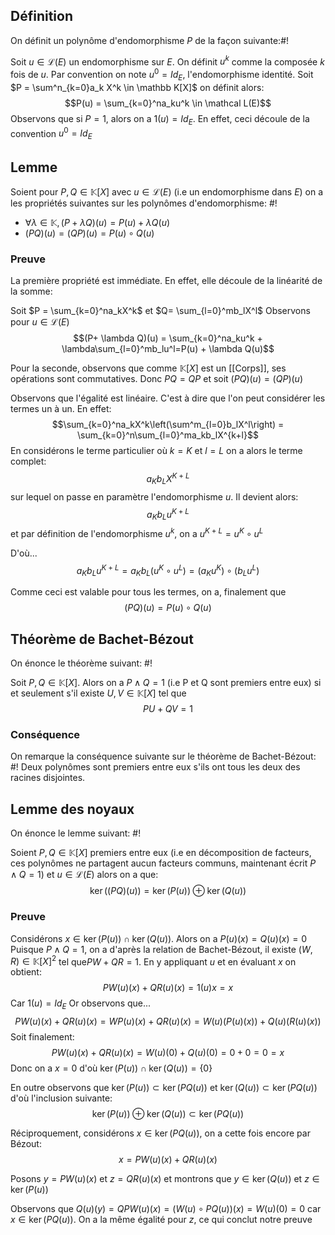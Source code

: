 ## Définition
On définit un polynôme d'endomorphisme $P$ de la façon suivante:#!

Soit $u \in \mathcal L(E)$ un endomorphisme sur $E$. On définit $u^k$ comme la composée $k$ fois de $u$. Par convention on note $u^0 = Id_E$, l'endomorphisme identité.
Soit $P = \sum^n_{k=0}a_k X^k \in \mathbb K[X]$ on définit alors: $$P(u) = \sum_{k=0}^na_ku^k \in \mathcal L(E)$$ Observons que si $P = 1$, alors on a $1(u) = Id_E$. En effet, ceci découle de la convention $u^0 = Id_E$

## Lemme
Soient pour $P, Q \in \mathbb K[X]$ avec $u \in \mathcal L(E)$ (i.e un endomorphisme dans $E$) on a les propriétés suivantes sur les polynômes d'endomorphisme: #!

- $\forall \lambda \in \mathbb K, (P+\lambda Q)(u) = P(u) + \lambda Q(u)$
- $(PQ)(u) = (QP)(u) = P(u) \circ Q (u)$

### Preuve

La première propriété est immédiate. En effet, elle découle de la linéarité de la somme:

Soit $P = \sum_{k=0}^na_kX^k$ et $Q= \sum_{l=0}^mb_lX^l$
Observons pour $u \in \mathcal L(E)$
$$(P+ \lambda Q)(u) = \sum_{k=0}^na_ku^k + \lambda\sum_{l=0}^mb_lu^l=P(u) + \lambda Q(u)$$

Pour la seconde, observons que comme $\mathbb K[X]$ est un [[Corps]], ses opérations sont commutatives. Donc $PQ = QP$ et soit $(PQ)(u) = (QP)(u)$ 

Observons que l'égalité est linéaire. C'est à dire que l'on peut considérer les termes un à un.
En effet:
$$\sum_{k=0}^na_kX^k\left(\sum^m_{l=0}b_lX^l\right) = \sum_{k=0}^n\sum_{l=0}^ma_kb_lX^{k+l}$$
En considérons le terme particulier où $k=K$ et $l=L$ on a alors le terme complet:
$$a_Kb_LX^{K+L}$$ sur lequel on passe en paramètre l'endomorphisme $u$. Il devient alors:
$$a_Kb_Lu^{K+L}$$et par définition de l'endomorphisme $u^k$, on a $u^{K+L} = u^K \circ u^L$

D'où...
$$a_Kb_Lu^{K+L} = a_Kb_L (u^K \circ u^L) = (a_Ku^K) \circ (b_Lu^L)$$

Comme ceci est valable pour tous les termes, on a, finalement que
$$(PQ)(u) = P(u) \circ Q(u)$$


## Théorème de Bachet-Bézout
On énonce le théorème suivant: #!

Soit $P,Q \in \mathbb K[X]$. Alors on a $P \wedge Q = 1$ (i.e P et Q sont premiers entre eux) si et seulement s'il existe $U, V \in \mathbb K[X]$ tel que $$PU+QV = 1$$
### Conséquence
On remarque la conséquence suivante sur le théorème de Bachet-Bézout: #!
Deux polynômes sont premiers entre eux s'ils ont tous les deux des racines disjointes.

## Lemme des noyaux
On énonce le lemme suivant: #!

Soient $P,Q \in \mathbb K[X]$ premiers entre eux (i.e en décomposition de facteurs, ces polynômes ne partagent aucun facteurs communs, maintenant écrit $P\wedge Q = 1$) et $u \in \mathcal L(E)$ alors on a que: $$\ker((PQ)(u)) = \ker(P(u)) \oplus \ker(Q(u))$$

### Preuve
Considérons $x \in \ker(P(u)) \cap \ker(Q(u))$. Alors on a $P(u)(x) = Q(u)(x) = 0$
Puisque $P \wedge Q = 1$, on a d'après la relation de Bachet-Bézout, il existe $(W, R) \in \mathbb K[X]^2$ tel que$PW + QR = 1$.
En y appliquant $u$ et en évaluant $x$ on obtient:
$$PW(u)(x) + QR(u)(x) = 1(u)x = x$$
Car $1(u) = Id_E$
Or observons que...
$$PW(u)(x) + QR(u)(x) = WP(u)(x) + QR(u)(x) = W(u)(P(u)(x)) + Q(u)(R(u)(x))$$
Soit finalement:
$$PW(u)(x) + QR(u)(x) = W(u)(0) + Q(u)(0) = 0+0 = 0 = x$$
Donc on a $x = 0$ d'où $\ker(P(u)) \cap \ker(Q(u)) = \{0\}$

En outre observons que
$\ker(P(u)) \subset \ker(PQ(u))$ et $\ker(Q(u)) \subset \ker(PQ(u))$ d'où l'inclusion suivante:
$$\ker(P(u)) \oplus \ker(Q(u)) \subset \ker(PQ(u))$$

Réciproquement, considérons $x \in \ker(PQ(u))$, on a cette fois encore par Bézout:
$$x = PW(u)(x) + QR(u)(x)$$

Posons $y = PW(u)(x)$ et $z=QR(u)(x)$ et montrons que $y \in \ker(Q(u))$ et $z \in \ker(P(u))$

Observons que $Q(u)(y) = QPW(u)(x) = (W(u) \circ PQ(u))(x) = W(u)(0) = 0$ car $x \in \ker(PQ(u))$.
On a la même égalité pour $z$, ce qui conclut notre preuve
$$\tag*{$\blacksquare$}$$
